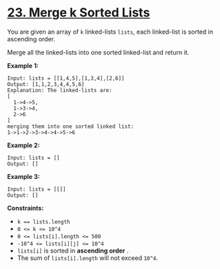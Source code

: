 # [23. Merge k Sorted Lists](https://leetcode.com/problems/merge-k-sorted-lists/description/?envType=problem-list-v2&envId=54nuzvcj)

You are given an array of <code>k</code> linked-lists <code>lists</code>, each linked-list is sorted in ascending order.

Merge all the linked-lists into one sorted linked-list and return it.

**Example 1:** 

```
Input: lists = [[1,4,5],[1,3,4],[2,6]]
Output: [1,1,2,3,4,4,5,6]
Explanation: The linked-lists are:
[
  1->4->5,
  1->3->4,
  2->6
]
merging them into one sorted linked list:
1->1->2->3->4->4->5->6
```

**Example 2:** 

```
Input: lists = []
Output: []
```

**Example 3:** 

```
Input: lists = [[]]
Output: []
```

**Constraints:** 

- <code>k == lists.length</code>
- <code>0 <= k <= 10^4</code>
- <code>0 <= lists[i].length <= 500</code>
- <code>-10^4 <= lists[i][j] <= 10^4</code>
- <code>lists[i]</code> is sorted in **ascending order** .
- The sum of <code>lists[i].length</code> will not exceed <code>10^4</code>.